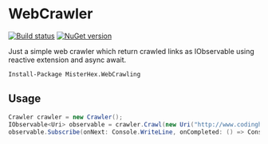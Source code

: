 WebCrawler
=====================
[![Build status](https://ci.appveyor.com/api/projects/status/2wjwe5e2ug5siarr?svg=true)](https://ci.appveyor.com/project/Misterhex/webcrawler)
[![NuGet version](https://badge.fury.io/nu/Misterhex.WebCrawling.svg)](https://badge.fury.io/nu/Misterhex.WebCrawling)

Just a simple web crawler which return crawled links as IObservable<Uri> using reactive extension and async await.

```
Install-Package MisterHex.WebCrawling
```

## Usage

```cs
Crawler crawler = new Crawler();
IObservable<Uri> observable = crawler.Crawl(new Uri("http://www.codinghorror.com/"));
observable.Subscribe(onNext: Console.WriteLine, onCompleted: () => Console.WriteLine("Crawling completed"));
```
